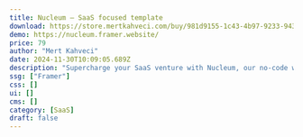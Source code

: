 ```yaml
---
title: Nucleum — SaaS focused template
download: https://store.mertkahveci.com/buy/981d9155-1c43-4b97-9233-943c0cc482d8?aff=YGGpO5
demo: https://nucleum.framer.website/
price: 79
author: "Mert Kahveci"
date: 2024-11-30T10:09:05.689Z
description: "Supercharge your SaaS venture with Nucleum, our no-code web3 template. Enjoy effortless customization, seamless integration, and elevate your online presence. Take your business to the next level today!"
ssg: ["Framer"]
css: []
ui: []
cms: []
category: [SaaS]
draft: false
---
```

